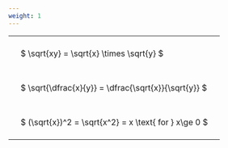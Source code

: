 ```yaml
---
weight: 1
---
```


<style type="text/css">
#T_80673 th.col_heading {
  text-align: left;
  font-size: 1em;
}
#T_80673 td {
  text-align: left;
  font-size: 1em;
  padding: 1.5em;
}
</style>
<table id="T_80673">
  <thead>
  </thead>
  <tbody>
    <tr>
      <td id="T_80673_row0_col0" class="data row0 col0" >$ \sqrt{xy} = \sqrt{x} \times \sqrt{y} $</td>
    </tr>
    <tr>
      <td id="T_80673_row1_col0" class="data row1 col0" >$ \sqrt{\dfrac{x}{y}} = \dfrac{\sqrt{x}}{\sqrt{y}} $</td>
    </tr>
    <tr>
      <td id="T_80673_row2_col0" class="data row2 col0" >$ (\sqrt{x})^2 = \sqrt{x^2} = x \text{ for } x\ge 0 $</td>
    </tr>
  </tbody>
</table>
